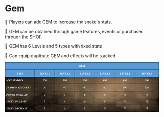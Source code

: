# Gem

💎 Players can add GEM to increase the snake's stats.&#x20;

💎 GEM can be obtained through game features, events or purchased through the SHOP.&#x20;

💎 GEM has 6 Levels and 5 types with fixed stats.&#x20;

💎 Can equip duplicate GEM and effects will be stacked.



![Gem parameters](<../.gitbook/assets/Screenshot 2022-05-03 233442 (1).png>)
